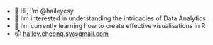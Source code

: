- 👋 Hi, I’m @haileycsy
- 👀 I’m interested in understanding the intricacies of Data Analytics
- 🌱 I’m currently learning how to create effective visualisations in R
- 📫 hailey.cheong.sy@gmail.com

